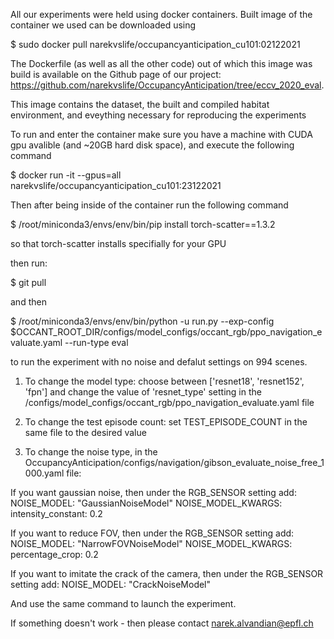 All our experiments were held using docker containers. Built image of the container we used can be downloaded using

$ sudo docker pull narekvslife/occupancyanticipation_cu101:02122021

The Dockerfile (as well as all the other code) out of which this image was build is available on the Github page of our project: https://github.com/narekvslife/OccupancyAnticipation/tree/eccv_2020_eval.

This image contains the dataset, the built and compiled habitat environment, and eveything necessary for reproducing the experiments


To run and enter the container make sure you have a machine with CUDA gpu avalible (and ~20GB hard disk space), and execute the following command

$ docker run -it --gpus=all narekvslife/occupancyanticipation_cu101:23122021

Then after being inside of the container run the following command 

$ /root/miniconda3/envs/env/bin/pip install torch-scatter==1.3.2

so that torch-scatter installs specifially for your GPU

then run: 

$ git pull

and then

$ /root/miniconda3/envs/env/bin/python -u run.py --exp-config $OCCANT_ROOT_DIR/configs/model_configs/occant_rgb/ppo_navigation_evaluate.yaml --run-type eval

to run the experiment with no noise and defalut settings on 994 scenes.

1. To change the model type: choose between ['resnet18', 'resnet152', 'fpn'] and change the value of 'resnet_type' setting in the /configs/model_configs/occant_rgb/ppo_navigation_evaluate.yaml file

2. To change the test episode count: set TEST_EPISODE_COUNT in the same file to the desired value

3. To change the noise type, in the OccupancyAnticipation/configs/navigation/gibson_evaluate_noise_free_1000.yaml file:

If you want gaussian noise, then under the RGB_SENSOR setting add:
 NOISE_MODEL: "GaussianNoiseModel"
 NOISE_MODEL_KWARGS:
     intensity_constant: 0.2

If you want to reduce FOV, then under the RGB_SENSOR setting add:
 NOISE_MODEL: "NarrowFOVNoiseModel"
 NOISE_MODEL_KWARGS:
     percentage_crop: 0.2

If you want to imitate the crack of the camera, then under the RGB_SENSOR setting add:
 NOISE_MODEL: "CrackNoiseModel"

And use the same command to launch the experiment.

If something doesn't work - then please contact narek.alvandian@epfl.ch
